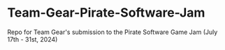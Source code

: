 # Team-Gear-Pirate-Software-Jam
Repo for Team Gear's submission to the Pirate Software Game Jam (July 17th - 31st, 2024)
